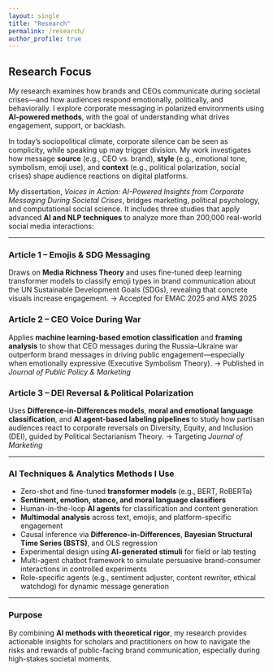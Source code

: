 ```yaml
---
layout: single
title: "Research"
permalink: /research/
author_profile: true
---
```



## Research Focus

My research examines how brands and CEOs communicate during societal crises—and how audiences respond emotionally, politically, and behaviorally. I explore corporate messaging in polarized environments using **AI-powered methods**, with the goal of understanding what drives engagement, support, or backlash.

In today’s sociopolitical climate, corporate silence can be seen as complicity, while speaking up may trigger division. My work investigates how message **source** (e.g., CEO vs. brand), **style** (e.g., emotional tone, symbolism, emoji use), and **context** (e.g., political polarization, social crises) shape audience reactions on digital platforms.

My dissertation, *Voices in Action: AI-Powered Insights from Corporate Messaging During Societal Crises*, bridges marketing, political psychology, and computational social science. It includes three studies that apply advanced **AI and NLP techniques** to analyze more than 200,000 real-world social media interactions:

---

### Article 1 – Emojis & SDG Messaging  
Draws on **Media Richness Theory** and uses fine-tuned deep learning transformer models to classify emoji types in brand communication about the UN Sustainable Development Goals (SDGs), revealing that concrete visuals increase engagement.
  → Accepted for EMAC 2025 and AMS 2025

### Article 2 – CEO Voice During War  
Applies **machine learning-based emotion classification** and **framing analysis** to show that CEO messages during the Russia–Ukraine war outperform brand messages in driving public engagement—especially when emotionally expressive (Executive Symbolism Theory).
  → Published in *Journal of Public Policy & Marketing*

### Article 3 – DEI Reversal & Political Polarization  
Uses **Difference-in-Differences models**, **moral and emotional language classification**, and **AI agent-based labeling pipelines** to study how partisan audiences react to corporate reversals on Diversity, Equity, and Inclusion (DEI), guided by Political Sectarianism Theory.
  → Targeting *Journal of Marketing*

---

### AI Techniques & Analytics Methods I Use

- Zero-shot and fine-tuned **transformer models** (e.g., BERT, RoBERTa)
- **Sentiment, emotion, stance, and moral language classifiers**
- Human-in-the-loop **AI agents** for classification and content generation
- **Multimodal analysis** across text, emojis, and platform-specific engagement
- Causal inference via **Difference-in-Differences**, **Bayesian Structural Time Series (BSTS)**, and OLS regression
- Experimental design using **AI-generated stimuli** for field or lab testing
- Multi-agent chatbot framework to simulate persuasive brand-consumer interactions in controlled experiments
- Role-specific agents (e.g., sentiment adjuster, content rewriter, ethical watchdog) for dynamic message generation

---

### Purpose

By combining **AI methods with theoretical rigor**, my research provides actionable insights for scholars and practitioners on how to navigate the risks and rewards of public-facing brand communication, especially during high-stakes societal moments.
